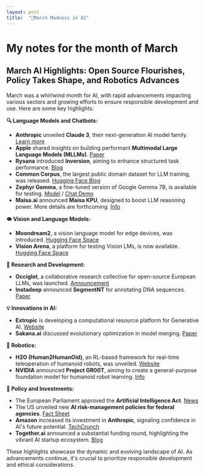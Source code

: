 ```yaml
---
layout: post
title:  "🚀March Madness in AI"
---
```


# My notes for the month of March

## March AI Highlights: Open Source Flourishes, Policy Takes Shape, and Robotics Advances

March was a whirlwind month for AI, with rapid advancements impacting various sectors and growing efforts to ensure responsible development and use. Here are some key highlights:

**🔍 Language Models and Chatbots:**

* **Anthropic** unveiled **Claude 3**, their next-generation AI model family. [Learn more](https://www.anthropic.com/news/claude-3-family)
* **Apple** shared insights on building performant **Multimodal Large Language Models (MLLMs)**. [Paper](https://arxiv.org/abs/2403.09611)
* **Rysana** introduced **Inversion**, aiming to enhance structured task performance. [Blog](https://rysana.com/inversion)
* **Common Corpus**, the largest public domain dataset for LLM training, was released. [Hugging Face Blog](https://huggingface.co/blog/Pclanglais/common-corpus)
* **Zephyr Gemma**, a fine-tuned version of Google Gemma 7B, is available for testing. [Model](https://huggingface.co/HuggingFaceH4/zephyr-7b-gemma-v0.1) / [Chat Demo](https://huggingface.co/spaces/HuggingFaceH4/zephyr-7b-gemma-chat)
* **Maisa.ai** announced **Maisa KPU**, designed to boost LLM reasoning power. More details are forthcoming. [Info](https://maisa.ai/blog/kpu)

**👁️ Vision and Language Models:**

* **Moondream2**, a vision language model for edge devices, was introduced. [Hugging Face Space](https://huggingface.co/spaces/vikhyatk/moondream2)
* **Vision Arena**, a platform for testing Vision LMs, is now available. [Hugging Face Space](https://huggingface.co/spaces/WildVision/vision-arena)

**🔬 Research and Development:**

* **Occiglot**, a collaborative research collective for open-source European LLMs, was launched. [Announcement](https://occiglot.github.io/occiglot/posts/occiglot-announcement/)
* **Instadeep** announced **SegmentNT** for annotating DNA sequences. [Paper](https://www.instadeep.com/wp-content/uploads/2024/03/SegmentNT-annotating-the-genome-at-single-nucleotide-resolution-with-DNA-foundation-models.pdf)

**💡 Innovations in AI:**

* **Extropic** is developing a computational resource platform for Generative AI. [Website](https://www.extropic.ai/future)
* **Sakana.ai** discussed evolutionary optimization in model merging. [Paper](https://arxiv.org/abs/2403.13187)

**🤖 Robotics:**

* **H2O (Human2HumanOid)**, an RL-based framework for real-time teleoperation of humanoid robots, was unveiled. [Website](https://human2humanoid.com/)
* **NVIDIA** announced **Project GR00T**, aiming to create a general-purpose foundation model for humanoid robot learning. [Info](https://developer.nvidia.com/project-gr00t)

**📢 Policy and Investments:**

* The European Parliament approved the **Artificial Intelligence Act**. [News](https://www.europarl.europa.eu/news/en/press-room/20240308IPR19015/artificial-intelligence-act-meps-adopt-landmark-law)
* The US unveiled new **AI risk-management policies for federal agencies**. [Fact Sheet](https://www.whitehouse.gov/briefing-room/statements-releases/2024/03/28/fact-sheet-vice-president-harris-announces-omb-policy-to-advance-governance-innovation-and-risk-management-in-federal-agencies-use-of-artificial-intelligence/)
* **Amazon** increased its investment in **Anthropic**, signaling confidence in AI's future potential. [TechCrunch](https://techcrunch.com/2024/03/27/amazon-doubles-down-on-anthropic-completing-its-planned-4b-investment/)
* **Together.ai** announced a substantial funding round, highlighting the vibrant AI startup ecosystem. [Blog](https://www.together.ai/blog/series-a2)

These highlights showcase the dynamic and evolving landscape of AI. As advancements continue, it's crucial to prioritize responsible development and ethical considerations. 
